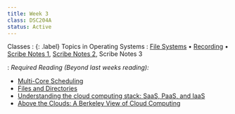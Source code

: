 ```yaml
---
title: Week 3
class: DSC204A
status: Active
---
```



<!-- 
: {: .label} Introduction to Cloud Computing 
   : [Slides](assets/slides/6_os-2.pdf) &#8226; [Recording](#) 
-->
Classes
: {: .label} Topics in Operating Systems
   : [File Systems](https://drive.google.com/file/d/1qiuarHbNA2YVtXIoYPflmzb_22-t7UGw/view?usp=share_link) &#8226; [Recording](https://podcast.ucsd.edu/watch/sp25/dsc204a_a00/7) &#8226; [Scribe Notes 1](assets/scribe_notes/scribe_0416.pdf), [Scribe Notes 2](assets/scribe_notes/scribe_0418.pdf), Scribe Notes 3
   
   <!-- [Scribe Notes 3](assets/scribe_notes/scribe_0420.pdf) -->


: *Required Reading (Beyond last weeks reading):*
* [Multi-Core Scheduling](https://pages.cs.wisc.edu/~remzi/OSTEP/cpu-sched-multi.pdf)
* [Files and Directories](https://pages.cs.wisc.edu/~remzi/OSTEP/file-intro.pdf)
* [Understanding the cloud computing stack: SaaS, PaaS, and IaaS](https://www.linkedin.com/pulse/understanding-cloud-computing-stack-saas-paas-iaas-big-steven-murhula/)
* [Above the Clouds: A Berkeley View of Cloud Computing](https://www2.eecs.berkeley.edu/Pubs/TechRpts/2009/EECS-2009-28.pdf)

<!-- Class 2
: {: .label} Cloud Computing Basics
  : [Slides](assets/slides/6_os-3.pdf) &#8226; [Recording](https://podcast.ucsd.edu/watch/wi24/dsc204a_a00/7) &#8226; [Scribe Notes](assets/scribe_notes/Jan_24_scribe_note.pdf) 
: *Reading:*
* [Above the Clouds: A Berkeley View of Cloud Computing (required)](https://www2.eecs.berkeley.edu/Pubs/TechRpts/2009/EECS-2009-28.pdf)
* [The Datacenter as a Computer Designing Warehouse-Scale Machines Chapter 1 (optional)](https://link.springer.com/chapter/10.1007/978-3-031-01761-2_1)


Class 3
: {: .label} Cloud Computing Basics Continued
  : [Slides](assets/slides/7_cloud_computing.pdf) &#8226; [Recording](https://podcast.ucsd.edu/watch/wi24/dsc204a_a00/8) &#8226; [Scribe Notes](assets/scribe_notes/Jan_26_scribe_note.pdf) 
: *Reading:*
* [Above the Clouds: A Berkeley View of Cloud Computing (required)](https://www2.eecs.berkeley.edu/Pubs/TechRpts/2009/EECS-2009-28.pdf)
* [The Datacenter as a Computer Designing Warehouse-Scale Machines Chapter 2 (optional)](https://link.springer.com/chapter/10.1007/978-3-031-01761-2_2)
-->

